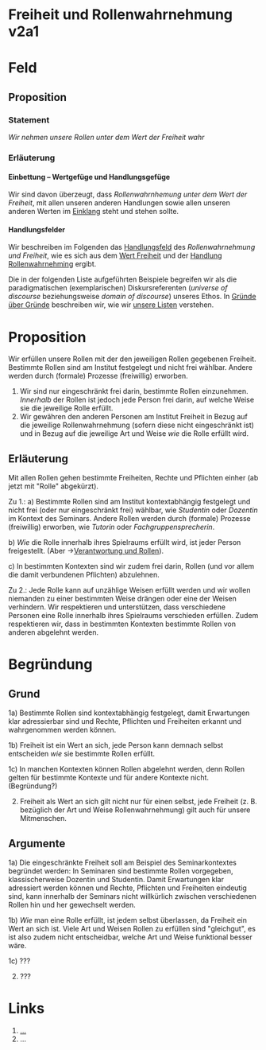 <!---
   NAME - The NAME of this project is:
ethos

  FILE - The FILENAME of the current file is:
/v2a3.md

  CREATION - This project was CREATED on:
2017-01-28-16:15:00 UTC

  MODIFICATION - This project was last MODIFIED on:
2017-01-28-16:15:00 UTC

  VERSION - The current VERSION of this project is:
<git-commit-hash>-2017-01-28-16:15:00 UTC

  CREATOR(S) - This project was CREATED by:
Michael Czechowski, Martin Maga

  CONTACT - You can CONTACT the creator(s) or developer(s) of this project at:
E-Mail: mail@martinmaga.de

  COPYRIGHT - The COPYRIGHT holder of this project is:
COPYRIGHT (c) 2016 Martin Maga

  LICENSE - This project is LICENSED under the following license:
Martin Maga 2016 CC BY-SA 4.0 https://creativecommons.org

  SUBFILE – This is a SUBFILE! For more INFORMATION on this project go to:
/README.md
--->

# Freiheit und Rollenwahrnehmung v2a1

# Feld
## Proposition
### Statement
*Wir nehmen unsere Rollen unter dem Wert der Freiheit wahr*

### Erläuterung
#### Einbettung – Wertgefüge und Handlungsgefüge
Wir sind davon überzeugt, dass *Rollenwahrnhemung unter dem Wert der Freiheit*, mit allen unseren anderen Handlungen sowie allen unseren anderen Werten im [Einklang](../synopsis/reasons.md) steht und stehen sollte.

#### Handlungsfelder
Wir beschreiben im Folgenden das [Handlungsfeld](../synopsis/reasons.md) des *Rollenwahrnehmung und Freiheit*, wie es sich aus dem [Wert Freiheit](../values/v2_freedom.md)
und der [Handlung Rollenwahrnehming](../actions/a3_roles.md) ergibt.

Die in der folgenden Liste aufgeführten Beispiele begreifen wir als die paradigmatischen (exemplarischen) Diskursreferenten (*universe of discourse* beziehungsweise *domain of discourse*) unseres Ethos.
In [Gründe über Gründe](../synopsis/reasons.md) beschreiben wir, wie wir [unsere Listen](../synopsis/reasons.md) verstehen.

# Proposition
Wir erfüllen unsere Rollen mit der den jeweiligen Rollen gegebenen Freiheit.
Bestimmte Rollen sind am Institut festgelegt und nicht frei wählbar. Andere werden durch (formale) Prozesse (freiwillig) erworben.
1. Wir sind nur eingeschränkt frei darin, bestimmte Rollen einzunehmen. *Innerhalb* der Rollen ist jedoch jede Person frei darin, auf welche Weise sie die jeweilige Rolle erfüllt.
2. Wir gewähren den anderen Personen am Institut Freiheit in Bezug auf die jeweilige Rollenwahrnehmung (sofern diese nicht eingeschränkt ist) und in Bezug auf die jeweilige Art und Weise *wie* die Rolle erfüllt wird.


## Erläuterung
Mit allen Rollen gehen bestimmte Freiheiten, Rechte und Pflichten einher (ab jetzt mit "Rolle" abgekürzt).

Zu 1.:
a) Bestimmte Rollen sind am Institut kontextabhängig festgelegt und nicht frei (oder nur eingeschränkt frei) wählbar, wie *Studentin* oder *Dozentin* im Kontext des Seminars. Andere Rollen werden durch (formale) Prozesse (freiwillig) erworben, wie *Tutorin* oder *Fachgruppensprecherin*.

b) *Wie* die Rolle innerhalb ihres Spielraums erfüllt wird, ist jeder Person freigestellt. (Aber ->[Verantwortung und Rollen](../contents/fields/v6a3.md)).

c) In bestimmten Kontexten sind wir zudem frei darin, Rollen (und vor allem die damit verbundenen Pflichten) abzulehnen.

Zu 2.: Jede Rolle kann auf unzählige Weisen erfüllt werden und wir wollen niemanden zu einer bestimmten Weise drängen oder eine der Weisen verhindern. Wir respektieren und unterstützen, dass verschiedene Personen eine Rolle innerhalb ihres Spielraums verschieden erfüllen. Zudem respektieren wir, dass in bestimmten Kontexten bestimmte Rollen von anderen abgelehnt werden.


# Begründung
## Grund

1a) Bestimmte Rollen sind kontextabhängig festgelegt, damit Erwartungen klar adressierbar sind und Rechte, Pflichten und Freiheiten erkannt und wahrgenommen werden können.

1b) Freiheit ist ein Wert an sich, jede Person kann demnach selbst entscheiden *wie* sie bestimmte Rollen erfüllt.

1c) In manchen Kontexten können Rollen abgelehnt werden, denn Rollen gelten für bestimmte Kontexte und für andere Kontexte nicht. (Begründung?)

2) Freiheit als Wert an sich gilt nicht nur für einen selbst, jede Freiheit (z. B. bezüglich der Art und Weise Rollenwahrnehmung) gilt auch für unsere Mitmenschen.


## Argumente

1a) Die eingeschränkte Freiheit soll am Beispiel des Seminarkontextes begründet werden:
In Seminaren sind bestimmte Rollen vorgegeben, klassischerweise Dozentin und Studentin. Damit Erwartungen klar adressiert werden können und Rechte, Pflichten und Freiheiten eindeutig sind, kann innerhalb der Seminars nicht willkürlich zwischen verschiedenen Rollen hin und her gewechselt werden.

1b) *Wie* man eine Rolle erfüllt, ist jedem selbst überlassen, da Freiheit ein Wert an sich ist. Viele Art und Weisen Rollen zu erfüllen sind "gleichgut", es ist also zudem nicht entscheidbar, welche Art und Weise funktional besser wäre.


1c) ???

2) ???


# Links
  1. […](…)
  2. …
